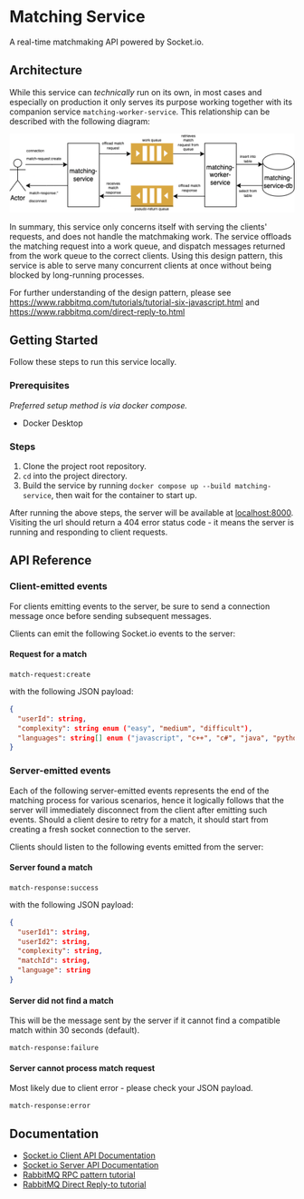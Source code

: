 # Matching Service

A real-time matchmaking API powered by Socket.io.

## Architecture

While this service can _technically_ run on its own, in most cases and especially on production it only serves its purpose working together with its companion service `matching-worker-service`. This relationship can be described with the following diagram:

![](docs/diagrams/architecture-diagram.png)

In summary, this service only concerns itself with serving the clients' requests, and does not handle the matchmaking work. The service offloads the matching request into a work queue, and dispatch messages returned from the work queue to the correct clients. Using this design pattern, this service is able to serve many concurrent clients at once without being blocked by long-running processes.

For further understanding of the design pattern, please see https://www.rabbitmq.com/tutorials/tutorial-six-javascript.html and https://www.rabbitmq.com/direct-reply-to.html

## Getting Started

Follow these steps to run this service locally.

### Prerequisites

_Preferred setup method is via docker compose._

- Docker Desktop

### Steps

1. Clone the project root repository.
2. `cd` into the project directory.
3. Build the service by running `docker compose up --build matching-service`, then wait for the container to start up.

After running the above steps, the server will be available at [localhost:8000](localhost:8000). Visiting the url should return a 404 error status code - it means the server is running and responding to client requests.

## API Reference

### Client-emitted events

For clients emitting events to the server, be sure to send a connection message once before sending subsequent messages.

Clients can emit the following Socket.io events to the server:

#### Request for a match

```websockets
match-request:create
```

with the following JSON payload:

```json
{
  "userId": string,
  "complexity": string enum ("easy", "medium", "difficult"),
  "languages": string[] enum ("javascript", "c++", "c#", "java", "python")
}
```

### Server-emitted events

Each of the following server-emitted events represents the end of the matching process for various scenarios, hence it logically follows that the server will immediately disconnect from the client after emitting such events. Should a client desire to retry for a match, it should start from creating a fresh socket connection to the server.

Clients should listen to the following events emitted from the server:

#### Server found a match

```websockets
match-response:success
```

with the following JSON payload:

```json
{
  "userId1": string,
  "userId2": string,
  "complexity": string,
  "matchId": string,
  "language": string
}
```

#### Server did not find a match

This will be the message sent by the server if it cannot find a compatible match within 30 seconds (default).

```websockets
match-response:failure
```

#### Server cannot process match request

Most likely due to client error - please check your JSON payload.

```websockets
match-response:error
```

## Documentation

- [Socket.io Client API Documentation](https://socket.io/docs/v4/client-api)
- [Socket.io Server API Documentation](https://socket.io/docs/v4/server-api)
- [RabbitMQ RPC pattern tutorial](https://www.rabbitmq.com/tutorials/tutorial-six-javascript.html)
- [RabbitMQ Direct Reply-to tutorial](https://www.rabbitmq.com/direct-reply-to.html)
